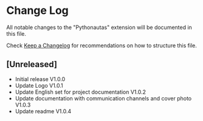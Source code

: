 # Change Log

All notable changes to the "Pythonautas" extension will be documented in this file.

Check [Keep a Changelog](http://keepachangelog.com/) for recommendations on how to structure this file.

## [Unreleased]

- Initial release V1.0.0
- Update Logo     V1.0.1
- Update English set for project documentation V1.0.2
- Update documentation with communication channels and cover photo V1.0.3
- Update readme V1.0.4
